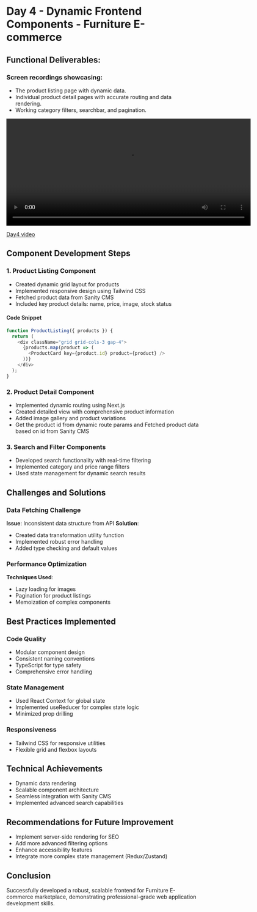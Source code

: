 # Day 4 - Dynamic Frontend Components - Furniture E-commerce
## Functional Deliverables:
### Screen recordings showcasing:
- The product listing page with dynamic data.
- Individual product detail pages with accurate routing and data rendering. 
- Working category filters, searchbar, and pagination.

<video width="640" height="280" controls>
  <source src="./asserts/day4.mp4" type="video/mp4">
  Your browser does not support the video tag.
</video>

[Day4 video](./asserts/day4.mp4)

## Component Development Steps

### 1. Product Listing Component
- Created dynamic grid layout for products
- Implemented responsive design using Tailwind CSS
- Fetched product data from Sanity CMS
- Included key product details: name, price, image, stock status

#### Code Snippet
```javascript
function ProductListing({ products }) {
  return (
    <div className="grid grid-cols-3 gap-4">
      {products.map(product => (
        <ProductCard key={product.id} product={product} />
      ))}
    </div>
  );
}
```

### 2. Product Detail Component
- Implemented dynamic routing using Next.js
- Created detailed view with comprehensive product information
- Added image gallery and product variations
- Get the product id from dynamic route params and  Fetched product data based on id from Sanity CMS

### 3. Search and Filter Components
- Developed search functionality with real-time filtering
- Implemented category and price range filters
- Used state management for dynamic search results

## Challenges and Solutions

### Data Fetching Challenge
**Issue**: Inconsistent data structure from API
**Solution**: 
- Created data transformation utility function
- Implemented robust error handling
- Added type checking and default values

### Performance Optimization
**Techniques Used**:
- Lazy loading for images
- Pagination for product listings
- Memoization of complex components

## Best Practices Implemented

### Code Quality
- Modular component design
- Consistent naming conventions
- TypeScript for type safety
- Comprehensive error handling

### State Management
- Used React Context for global state
- Implemented useReducer for complex state logic
- Minimized prop drilling

### Responsiveness
- Tailwind CSS for responsive utilities
- Flexible grid and flexbox layouts

## Technical Achievements
- Dynamic data rendering
- Scalable component architecture
- Seamless integration with Sanity CMS
- Implemented advanced search capabilities

## Recommendations for Future Improvement
- Implement server-side rendering for SEO
- Add more advanced filtering options
- Enhance accessibility features
- Integrate more complex state management (Redux/Zustand)

## Conclusion
Successfully developed a robust, scalable frontend for Furniture E-commerce marketplace, demonstrating professional-grade web application development skills.